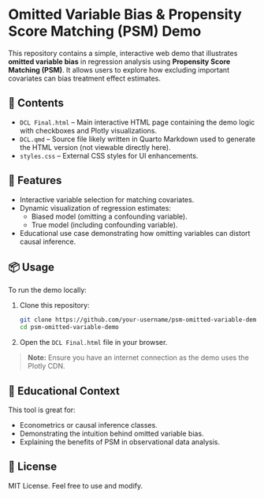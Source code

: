 # Omitted Variable Bias & Propensity Score Matching (PSM) Demo

This repository contains a simple, interactive web demo that illustrates **omitted variable bias** in regression analysis using **Propensity Score Matching (PSM)**. It allows users to explore how excluding important covariates can bias treatment effect estimates.

## 📁 Contents

- `DCL Final.html` – Main interactive HTML page containing the demo logic with checkboxes and Plotly visualizations.
- `DCL.qmd` – Source file likely written in Quarto Markdown used to generate the HTML version (not viewable directly here).
- `styles.css` – External CSS styles for UI enhancements.

## 🚀 Features

- Interactive variable selection for matching covariates.
- Dynamic visualization of regression estimates:
  - Biased model (omitting a confounding variable).
  - True model (including confounding variable).
- Educational use case demonstrating how omitting variables can distort causal inference.

## 📦 Usage

To run the demo locally:

1. Clone this repository:
   ```bash
   git clone https://github.com/your-username/psm-omitted-variable-demo.git
   cd psm-omitted-variable-demo
   ```
2. Open the `DCL Final.html` file in your browser.

> **Note:** Ensure you have an internet connection as the demo uses the Plotly CDN.

## 🧠 Educational Context

This tool is great for:
- Econometrics or causal inference classes.
- Demonstrating the intuition behind omitted variable bias.
- Explaining the benefits of PSM in observational data analysis.

## 📄 License

MIT License. Feel free to use and modify.
